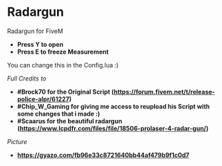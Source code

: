 # Radargun
Radargun for FiveM

- **Press Y to open**
- **Press E to freeze Measurement**

You can change this in the Config.lua :)


*Full Credits to*
- **#Brock70 for the Original Script (https://forum.fivem.net/t/release-police-alpr/61227)**
- **#Chip_W_Gaming for giving me access to reupload his Script with some changes that i made :)**
- **#Scaarus for the beautiful radargun (https://www.lcpdfr.com/files/file/18506-prolaser-4-radar-gun/)**


*Picture*
- **https://gyazo.com/fb96e33c8721640bb44af479b9f1c0d7**
